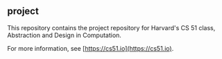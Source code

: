 
## project




This repository contains the project repository for Harvard's
CS 51 class, Abstraction and Design in Computation.

For more information, see [https://cs51.io](https://cs51.io). 

